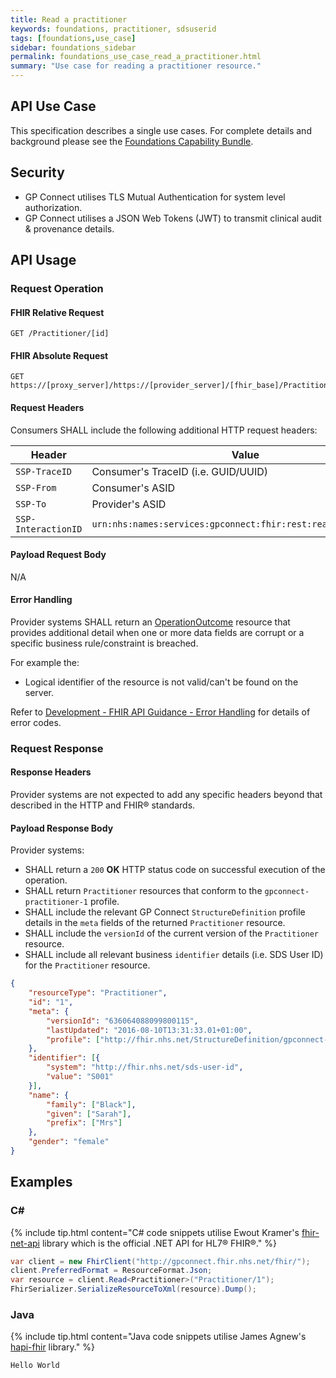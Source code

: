 ```yaml
---
title: Read a practitioner
keywords: foundations, practitioner, sdsuserid
tags: [foundations,use_case]
sidebar: foundations_sidebar
permalink: foundations_use_case_read_a_practitioner.html
summary: "Use case for reading a practitioner resource."
---
```


## API Use Case ##

This specification describes a single use cases. For complete details and background please see the [Foundations Capability Bundle](foundations.html).

## Security ##

- GP Connect utilises TLS Mutual Authentication for system level authorization.
- GP Connect utilises a JSON Web Tokens (JWT) to transmit clinical audit & provenance details. 

## API Usage ##

### Request Operation ###

#### FHIR Relative Request ####

```http
GET /Practitioner/[id]
```

#### FHIR Absolute Request ####

```http
GET https://[proxy_server]/https://[provider_server]/[fhir_base]/Practitioner/[id]
```

#### Request Headers ####

Consumers SHALL include the following additional HTTP request headers:

| Header               | Value |
|----------------------|-------|
| `SSP-TraceID`        | Consumer's TraceID (i.e. GUID/UUID) |
| `SSP-From`           | Consumer's ASID |
| `SSP-To`             | Provider's ASID |
| `SSP-InteractionID`  | `urn:nhs:names:services:gpconnect:fhir:rest:read:practitioner`|

#### Payload Request Body ####

N/A

#### Error Handling ####

Provider systems SHALL return an [OperationOutcome](https://www.hl7.org/fhir/DSTU2/operationoutcome.html) resource that provides additional detail when one or more data fields are corrupt or a specific business rule/constraint is breached.

For example the:

- Logical identifier of the resource is not valid/can't be found on the server.  

Refer to [Development - FHIR API Guidance - Error Handling](development_fhir_error_handling_guidance.html) for details of error codes.

### Request Response ###

#### Response Headers ####

Provider systems are not expected to add any specific headers beyond that described in the HTTP and FHIR&reg; standards.

#### Payload Response Body ####

Provider systems:

- SHALL return a `200` **OK** HTTP status code on successful execution of the operation.
- SHALL return `Practitioner` resources that conform to the `gpconnect-practitioner-1` profile.
- SHALL include the relevant GP Connect `StructureDefinition` profile details in the `meta` fields of the returned `Practitioner` resource.
- SHALL include the `versionId` of the current version of the `Practitioner` resource.
- SHALL include all relevant business `identifier` details (i.e. SDS User ID) for the `Practitioner` resource.

```json
{
	"resourceType": "Practitioner",
	"id": "1",
	"meta": {
		"versionId": "636064088099800115",
		"lastUpdated": "2016-08-10T13:31:33.01+01:00",
		"profile": ["http://fhir.nhs.net/StructureDefinition/gpconnect-practitioner-1"]
	},
	"identifier": [{
		"system": "http://fhir.nhs.net/sds-user-id",
		"value": "S001"
	}],
	"name": {
		"family": ["Black"],
		"given": ["Sarah"],
		"prefix": ["Mrs"]
	},
	"gender": "female"
}
```

## Examples ##

### C# ###

{% include tip.html content="C# code snippets utilise Ewout Kramer's [fhir-net-api](https://github.com/ewoutkramer/fhir-net-api) library which is the official .NET API for HL7&reg; FHIR&reg;." %}

```csharp
var client = new FhirClient("http://gpconnect.fhir.nhs.net/fhir/");
client.PreferredFormat = ResourceFormat.Json;
var resource = client.Read<Practitioner>("Practitioner/1");
FhirSerializer.SerializeResourceToXml(resource).Dump();
```

### Java ###

{% include tip.html content="Java code snippets utilise James Agnew's [hapi-fhir](https://github.com/jamesagnew/hapi-fhir/
) library." %}

```java
Hello World
```